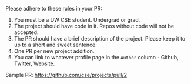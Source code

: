 Please adhere to these rules in your PR:

1. You must be a UW CSE student. Undergrad or grad.
2. The project should have code in it. Repos without code will not be accepted.
3. The PR should have a brief description of the project. Please keep it to up to a short and sweet sentence.
4. One PR per new project addition.
5. You can link to whatever profile page in the `Author` column - Github, Twitter, Website.

Sample PR: https://github.com/cse/projects/pull/2
